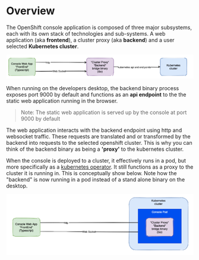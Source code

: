 # Overview

The OpenShift console application is composed of three major subsystems, each with its own stack of technologies and sub-systems. A web application (aka **frontend**), a cluster proxy (aka **backend**) and a user selected **Kubernetes cluster**. 

![console-overview](images/console-overview.jpg)

When running on the developers desktop, the backend binary process exposes port 9000 by default and functions as an **api endpoint** to the the static web application running in the browser. 
> Note: The static web application is served up by the console at port 9000 by default

The web application interacts with the backend endpoint using http and websocket traffic. These requests are translated and or transformed by the backend into requests to the selected openshift cluster. This is why you can think of the backend binary as being a **'proxy'** to the kubernetes cluster.

When the console is deployed to a cluster, it effectively runs in a pod, but more specifically as a [kubernetes operator](https://www.redhat.com/en/topics/containers/what-is-a-kubernetes-operator). It still functions as a proxy to the cluster it is running in. This is conceptually show below. Note how the "backend" is now running in a pod instead of a stand alone binary on the desktop.

![console-overview-deployed](images/console-overview-deployed.jpg)
